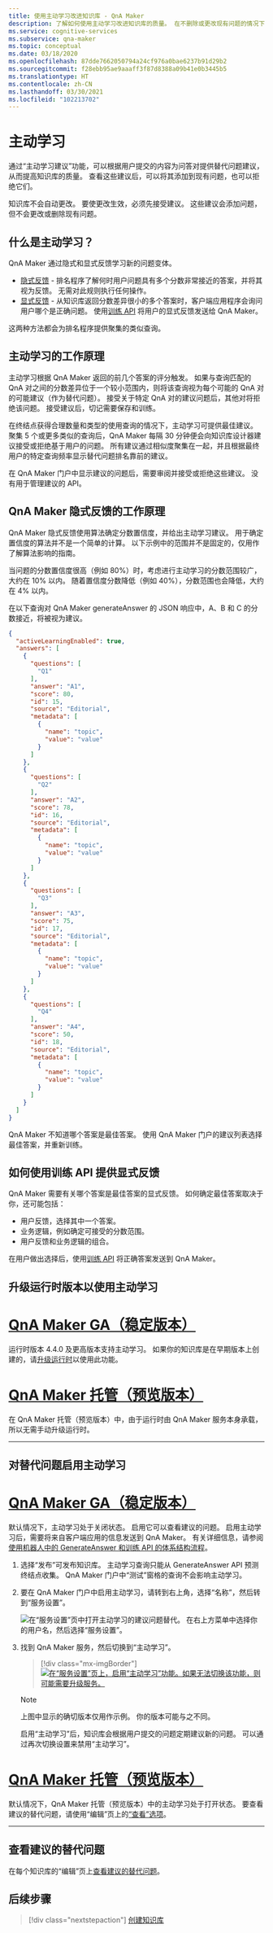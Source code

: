 ```yaml
---
title: 使用主动学习改进知识库 - QnA Maker
description: 了解如何使用主动学习改进知识库的质量。 在不删除或更改现有问题的情况下检查、接受或拒绝以及添加问题。
ms.service: cognitive-services
ms.subservice: qna-maker
ms.topic: conceptual
ms.date: 03/18/2020
ms.openlocfilehash: 87dde7662050794a24cf976a0bae6237b91d29b2
ms.sourcegitcommit: f28ebb95ae9aaaff3f87d8388a09b41e0b3445b5
ms.translationtype: HT
ms.contentlocale: zh-CN
ms.lasthandoff: 03/30/2021
ms.locfileid: "102213702"
---
```

# <a name="active-learning"></a>主动学习

通过“主动学习建议”功能，可以根据用户提交的内容为问答对提供替代问题建议，从而提高知识库的质量。 查看这些建议后，可以将其添加到现有问题，也可以拒绝它们。

知识库不会自动更改。 要使更改生效，必须先接受建议。 这些建议会添加问题，但不会更改或删除现有问题。

## <a name="what-is-active-learning"></a>什么是主动学习？

QnA Maker 通过隐式和显式反馈学习新的问题变体。

* [隐式反馈](#how-qna-makers-implicit-feedback-works) - 排名程序了解何时用户问题具有多个分数非常接近的答案，并将其视为反馈。 无需对此规则执行任何操作。
* [显式反馈](#how-you-give-explicit-feedback-with-the-train-api) - 从知识库返回分数差异很小的多个答案时，客户端应用程序会询问用户哪个是正确问题。 使用[训练 API](../How-To/improve-knowledge-base.md#train-api) 将用户的显式反馈发送给 QnA Maker。

这两种方法都会为排名程序提供聚集的类似查询。

## <a name="how-active-learning-works"></a>主动学习的工作原理

主动学习根据 QnA Maker 返回的前几个答案的评分触发。 如果与查询匹配的 QnA 对之间的分数差异位于一个较小范围内，则将该查询视为每个可能的 QnA 对的可能建议（作为替代问题）。 接受关于特定 QnA 对的建议问题后，其他对将拒绝该问题。 接受建议后，切记需要保存和训练。

在终结点获得合理数量和类型的使用查询的情况下，主动学习可提供最佳建议。 聚集 5 个或更多类似的查询后，QnA Maker 每隔 30 分钟便会向知识库设计器建议接受或拒绝基于用户的问题。 所有建议通过相似度聚集在一起，并且根据最终用户的特定查询频率显示替代问题排名靠前的建议。

在 QnA Maker 门户中显示建议的问题后，需要审阅并接受或拒绝这些建议。 没有用于管理建议的 API。

## <a name="how-qna-makers-implicit-feedback-works"></a>QnA Maker 隐式反馈的工作原理

QnA Maker 隐式反馈使用算法确定分数置信度，并给出主动学习建议。 用于确定置信度的算法并不是一个简单的计算。 以下示例中的范围并不是固定的，仅用作了解算法影响的指南。

当问题的分数置信度很高（例如 80%）时，考虑进行主动学习的分数范围较广，大约在 10% 以内。 随着置信度分数降低（例如 40%），分数范围也会降低，大约在 4% 以内。

在以下查询对 QnA Maker generateAnswer 的 JSON 响应中，A、B 和 C 的分数接近，将被视为建议。

```json
{
  "activeLearningEnabled": true,
  "answers": [
    {
      "questions": [
        "Q1"
      ],
      "answer": "A1",
      "score": 80,
      "id": 15,
      "source": "Editorial",
      "metadata": [
        {
          "name": "topic",
          "value": "value"
        }
      ]
    },
    {
      "questions": [
        "Q2"
      ],
      "answer": "A2",
      "score": 78,
      "id": 16,
      "source": "Editorial",
      "metadata": [
        {
          "name": "topic",
          "value": "value"
        }
      ]
    },
    {
      "questions": [
        "Q3"
      ],
      "answer": "A3",
      "score": 75,
      "id": 17,
      "source": "Editorial",
      "metadata": [
        {
          "name": "topic",
          "value": "value"
        }
      ]
    },
    {
      "questions": [
        "Q4"
      ],
      "answer": "A4",
      "score": 50,
      "id": 18,
      "source": "Editorial",
      "metadata": [
        {
          "name": "topic",
          "value": "value"
        }
      ]
    }
  ]
}
```

QnA Maker 不知道哪个答案是最佳答案。 使用 QnA Maker 门户的建议列表选择最佳答案，并重新训练。


## <a name="how-you-give-explicit-feedback-with-the-train-api"></a>如何使用训练 API 提供显式反馈

QnA Maker 需要有关哪个答案是最佳答案的显式反馈。 如何确定最佳答案取决于你，还可能包括：

* 用户反馈，选择其中一个答案。
* 业务逻辑，例如确定可接受的分数范围。
* 用户反馈和业务逻辑的组合。

在用户做出选择后，使用[训练 API](/rest/api/cognitiveservices/qnamaker4.0/runtime/train) 将正确答案发送到 QnA Maker。

## <a name="upgrade-runtime-version-to-use-active-learning"></a>升级运行时版本以使用主动学习

# <a name="qna-maker-ga-stable-release"></a>[QnA Maker GA（稳定版本）](#tab/v1)

运行时版本 4.4.0 及更高版本支持主动学习。 如果你的知识库是在早期版本上创建的，请[升级运行时](configure-QnA-Maker-resources.md#get-the-latest-runtime-updates)以使用此功能。

# <a name="qna-maker-managed-preview-release"></a>[QnA Maker 托管（预览版本）](#tab/v2)

在 QnA Maker 托管（预览版本）中，由于运行时由 QnA Maker 服务本身承载，所以无需手动升级运行时。

---

## <a name="turn-on-active-learning-for-alternate-questions"></a>对替代问题启用主动学习

# <a name="qna-maker-ga-stable-release"></a>[QnA Maker GA（稳定版本）](#tab/v1)

默认情况下，主动学习处于关闭状态。 启用它可以查看建议的问题。 启用主动学习后，需要将来自客户端应用的信息发送到 QnA Maker。 有关详细信息，请参阅[使用机器人中的 GenerateAnswer 和训练 API 的体系结构流程](improve-knowledge-base.md#architectural-flow-for-using-generateanswer-and-train-apis-from-a-bot)。

1. 选择“发布”可发布知识库。 主动学习查询只能从 GenerateAnswer API 预测终结点收集。 QnA Maker 门户中“测试”窗格的查询不会影响主动学习。

1. 要在 QnA Maker 门户中启用主动学习，请转到右上角，选择“名称”，然后转到“服务设置”[](https://www.qnamaker.ai/UserSettings)。

    ![在“服务设置”页中打开主动学习的建议问题替代。 在右上方菜单中选择你的用户名，然后选择“服务设置”。](../media/improve-knowledge-base/Endpoint-Keys.png)


1. 找到 QnA Maker 服务，然后切换到“主动学习”。

    > [!div class="mx-imgBorder"]
    > [![在“服务设置”页上，启用“主动学习”功能。如果无法切换该功能，则可能需要升级服务。](../media/improve-knowledge-base/turn-active-learning-on-at-service-setting.png)](../media/improve-knowledge-base/turn-active-learning-on-at-service-setting.png#lightbox)

    > [!Note]
    > 上图中显示的确切版本仅用作示例。 你的版本可能与之不同。

    启用“主动学习”后，知识库会根据用户提交的问题定期建议新的问题。 可以通过再次切换设置来禁用“主动学习”。
    
# <a name="qna-maker-managed-preview-release"></a>[QnA Maker 托管（预览版本）](#tab/v2)

默认情况下，QnA Maker 托管（预览版本）中的主动学习处于打开状态。 要查看建议的替代问题，请使用“编辑”页上的[“查看”选项](../How-To/improve-knowledge-base.md#view-suggested-questions)。

---

## <a name="review-suggested-alternate-questions"></a>查看建议的替代问题

在每个知识库的“编辑”页上[查看建议的替代问题](improve-knowledge-base.md)。

## <a name="next-steps"></a>后续步骤

> [!div class="nextstepaction"]
> [创建知识库](./manage-knowledge-bases.md)

